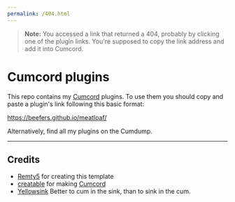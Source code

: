 ```yaml
---
permalink: /404.html
---
```

> **Note:** You accessed a link that returned a 404, probably by clicking one of the plugin links. You're supposed to copy the link address and add it into Cumcord.

# Cumcord plugins

This repo contains my [Cumcord](https://github.com/Cumcord/Cumcord/) plugins. To use them you should copy and paste a plugin's link following this basic format:

https://beefers.github.io/meatloaf/<plugin name>
  
Alternatively, find all my plugins on the Cumdump.

---

## Credits

- [Remty5](https://github.com/Remty5) for creating this template
- [creatable](https://github.com/Cr3atable) for making [Cumcord](https://github.com/Cumcord/Cumcord/)
- [Yellowsink](https://github.com/yellowsink) Better to cum in the sink, than to sink in the cum.
